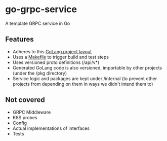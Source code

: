 go-grpc-service
===============

A template GRPC service in Go

Features
--------

* Adheres to this [GoLang project layout](https://github.com/golang-standards/project-layout)
* Uses a [Makefile](Makefile) to trigger build and test steps
* Uses versioned proto definitions (/api/v*)
* Generated GoLang code is also versioned, importable by other projects (under the /pkg directory)
* Service logic and packages are kept under /internal (to prevent other projects from depending on them in ways we didn't intend them to)

Not covered
-----------

* GRPC Middleware
* K8S probes
* Config
* Actual implementations of interfaces
* Tests
